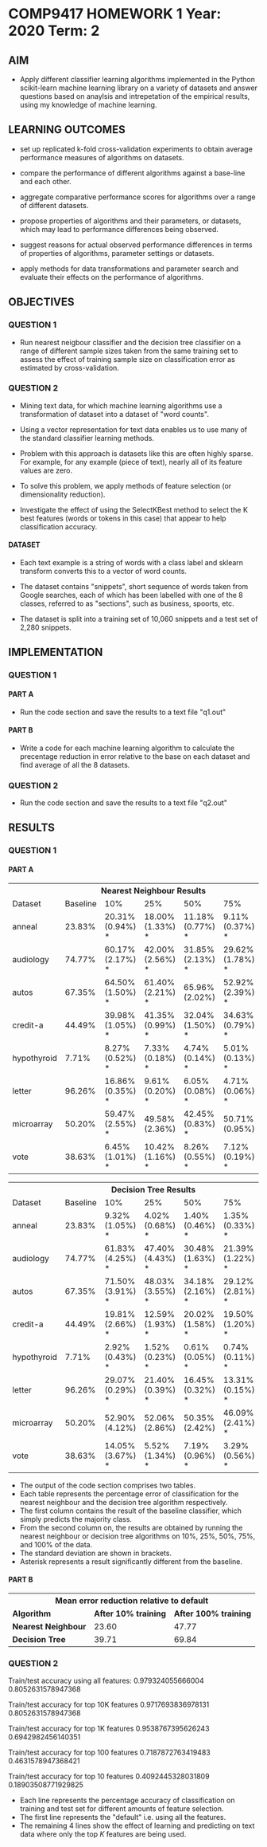 # COMP9417      HOMEWORK 1      Year: 2020 Term: 2

## AIM
- Apply different classifier learning algorithms implemented in the Python scikit-learn machine learning library on a variety of datasets and answer questions based on anaylsis and intrepetation of the empirical results, using my knowledge of machine learning.

## LEARNING OUTCOMES
- set up replicated k-fold cross-validation experiments to obtain average performance measures of algorithms on datasets.

- compare the performance of different algorithms against a base-line and each other.

- aggregate comparative performance scores for algorithms over a range of different datasets.

- propose properties of algorithms and their parameters, or datasets, which may lead to performance differences being observed.

- suggest reasons for actual observed performance differences in terms of properties of algorithms, parameter settings or datasets.

- apply methods for data transformations and parameter search and evaluate their effects on the performance of algorithms.

## OBJECTIVES

### QUESTION 1

- Run nearest neigbour classifier and the decision tree classifier on a range of different sample sizes taken from the same training set to assess the effect of training sample size on classification error as estimated by cross-validation.

### QUESTION 2

- Mining text data, for which machine learning algorithms use a transformation of dataset into a dataset of "word counts".

- Using a vector representation for text data enables us to use many of the standard classifier learning methods.

- Problem with this approach is datasets like this are often highly sparse. For example, for any example (piece of text), nearly all of its feature values are zero.

- To solve this problem, we apply methods of feature selection (or dimensionality reduction).

- Investigate the effect of using the SelectKBest method to select the K best features (words or tokens in this case) that appear to help classification accuracy.

#### DATASET

- Each text example  is a string of words with a class label and sklearn transform converts this to a vector of word counts.

- The dataset contains "snippets", short sequence of words taken from Google searches, each of which has been labelled with one of the 8 classes, referred to as "sections", such as business, spoorts, etc.

- The dataset is split into a training set of 10,060 snippets and a test set of 2,280 snippets.


## IMPLEMENTATION

### QUESTION 1

#### PART A

- Run the code section and save the results to a text file "q1.out"

#### PART B

- Write a code for each machine learning algorithm to calculate the precentage reduction in error relative to the base on each dataset and find average of all the 8 datasets.

### QUESTION 2

- Run the code section and save the results to a text file "q2.out"


## RESULTS

### QUESTION 1

#### PART A

<table style="width:100%">
  <tr>
    <th colspan="7">Nearest Neighbour Results</th>
  </tr>
  <tr>
    <td>Dataset</td>
    <td>Baseline</td>
    <td>10%</td>
    <td>25%</td>
    <td>50%</td>
    <td>75%</td>
    <td>100%</td>
  </tr>
  <tr>
    <td>anneal          </td>
    <td>23.83%          </td>
    <td>20.31% (0.94%) *</td>
    <td>18.00% (1.33%) *</td>
    <td>11.18% (0.77%) *</td>
    <td>9.11% (0.37%)  *</td>
    <td>7.44% (0.44%)  *</td>
  </tr>
  <tr>
    <td>audiology       </td>
    <td>74.77%          </td>
    <td>60.17% (2.17%) *</td>
    <td>42.00% (2.56%) *</td>
    <td>31.85% (2.13%) *</td>
    <td>29.62% (1.78%) *</td>
    <td>26.47% (1.81%) *</td>
  </tr>
  <tr>
    <td>autos           </td>
    <td>67.35%          </td>
    <td>64.50% (1.50%) *</td>
    <td>61.40% (2.21%) *</td>
    <td>65.96% (2.02%)  </td>
    <td>52.92% (2.39%) *</td>
    <td>57.37% (0.95%) *</td>
  </tr>

  <tr>
    <td>credit-a        </td>
    <td>44.49%          </td>
    <td>39.98% (1.05%) *</td>
    <td>41.35% (0.99%) *</td>
    <td>32.04% (1.50%) *</td>
    <td>34.63% (0.79%) *</td>
    <td>34.71% (0.73%) *</td>
  </tr>

  <tr>
    <td>hypothyroid     </td>
    <td> 7.71%          </td>
    <td> 8.27% (0.52%) *</td>
    <td> 7.33% (0.18%) *</td>
    <td> 4.74% (0.14%) *</td>
    <td> 5.01% (0.13%) *</td>
    <td> 4.79% (0.10%) *</td>
  </tr>

  <tr>
    <td>letter          </td>
    <td>96.26%          </td>
    <td>16.86% (0.35%) *</td>
    <td> 9.61% (0.20%) *</td>
    <td> 6.05% (0.08%) *</td>
    <td> 4.71% (0.06%) *</td>
    <td> 3.93% (0.07%) *</td>
  </tr>

  <tr>
    <td>microarray      </td>
    <td>50.20%          </td>
    <td>59.47% (2.55%) *</td>
    <td>49.58% (2.36%)  </td>
    <td>42.45% (0.83%) *</td>
    <td>50.71% (0.95%)  </td>
    <td>50.88% (0.60%)  </td>
  </tr>

  <tr>
    <td>vote            </td>
    <td>38.63%          </td>
    <td> 6.45% (1.01%) *</td>
    <td>10.42% (1.16%) *</td>
    <td> 8.26% (0.55%) *</td>
    <td> 7.12% (0.19%) *</td>
    <td> 7.91% (0.39%) *</td>
  </tr>

</table>

<table style="width:100%">
  <tr>
    <th colspan="7">Decision Tree Results</th>
  </tr>
  <tr>
    <td>Dataset</td>
    <td>Baseline</td>
    <td>10%</td>
    <td>25%</td>
    <td>50%</td>
    <td>75%</td>
    <td>100%</td>
  </tr>
  <tr>
    <td>anneal          </td>
    <td>23.83%          </td>
    <td> 9.32% (1.05%) *</td>
    <td> 4.02% (0.68%) *</td>
    <td> 1.40% (0.46%) *</td>
    <td> 1.35% (0.33%) *</td>
    <td> 0.81% (0.26%) *</td>
  </tr>
  <tr>
    <td>audiology       </td>
    <td>74.77%          </td>
    <td>61.83% (4.25%) *</td>
    <td>47.40% (4.43%) *</td>
    <td>30.48% (1.63%) *</td>
    <td>21.39% (1.22%) *</td>
    <td>23.09% (2.37%) *</td>
  </tr>
  <tr>
    <td>autos           </td>
    <td>67.35%          </td>
    <td>71.50% (3.91%) *</td>
    <td>48.03% (3.55%) *</td>
    <td>34.18% (2.16%) *</td>
    <td>29.12% (2.81%) *</td>
    <td>20.43% (3.17%) *</td>
  </tr>

  <tr>
    <td>credit-a        </td>
    <td>44.49%          </td>
    <td>19.81% (2.66%) *</td>
    <td>12.59% (1.93%) *</td>
    <td>20.02% (1.58%) *</td>
    <td>19.50% (1.20%) *</td>
    <td>19.19% (1.12%) *</td>
  </tr>
  
  <tr>
    <td>hypothyroid     </td>
    <td> 7.71%          </td>
    <td> 2.92% (0.43%) *</td>
    <td> 1.52% (0.23%) *</td>
    <td> 0.61% (0.05%) *</td>
    <td> 0.74% (0.11%) *</td>
    <td> 0.62% (0.07%) *</td>
  </tr>

  <tr>
    <td>letter          </td>
    <td>96.26%          </td>
    <td>29.07% (0.29%) *</td>
    <td>21.40% (0.39%) *</td>
    <td>16.45% (0.32%) *</td>
    <td>13.31% (0.15%) *</td>
    <td>11.80% (0.14%) *</td>
  </tr>

  <tr>
    <td>microarray      </td>
    <td>50.20%          </td>
    <td>52.90% (4.12%)  </td>
    <td>52.06% (2.86%)  </td>
    <td>50.35% (2.42%)  </td>
    <td>46.09% (2.41%) *</td>
    <td>49.25% (1.74%)  </td>
  </tr>

  <tr>
    <td>vote            </td>
    <td>38.63%          </td>
    <td>14.05% (3.67%) *</td>
    <td> 5.52% (1.34%) *</td>
    <td> 7.19% (0.96%) *</td>
    <td> 3.29% (0.56%) *</td>
    <td> 5.84% (0.43%) *</td>
  </tr>

</table>

- The output of the code section comprises two tables.
- Each table represents the percentage error of classification for the nearest neighbour and the decision tree algorithm respectively.
- The first column contains the result of the baseline classifier, which simply predicts the majority class.
- From the second column on, the results are obtained by running the nearest neighbour or decision tree algorithms on 10%, 25%, 50%, 75%, and 100% of the data.
- The standard deviation are shown in brackets.
- Asterisk represents a result significantly different from the baseline.


#### PART B


<table style="width:100%">
  <tr>
    <th colspan="3"> Mean error reduction relative to default </th>
  </tr>

  <tr>
    <td><b>Algorithm</b></td>
    <td><b>After 10% training</b></td>
    <td><b>After 100% training</b></td>
  </tr>

  <tr>
    <td><b>Nearest Neighbour</b></td>
    <td>23.60</td>
    <td>47.77</td>
  </tr>

  <tr>
    <td><b>Decision Tree</b></td>
    <td>39.71</td>
    <td>69.84</td>
  </tr>
</table>


### QUESTION 2

<p>Train/test accuracy using all features:  0.979324055666004 0.8052631578947368</p>
<p>Train/test accuracy for top 10K features 0.9717693836978131 0.8052631578947368</p>
<p>Train/test accuracy for top 1K features 0.9538767395626243 0.6942982456140351</p>
<p>Train/test accuracy for top 100 features 0.7187872763419483 0.4631578947368421</p>
<p>Train/test accuracy for top 10 features 0.4092445328031809 0.18903508771929825</p>

- Each line represents the percentage accuracy of classification on training and test set for different amounts of feature selection.
- The first line represents the "default" i.e. using all the features.
- The remaining 4 lines show the effect of learning and predicting on text data where only the top $K$ features are being used.
